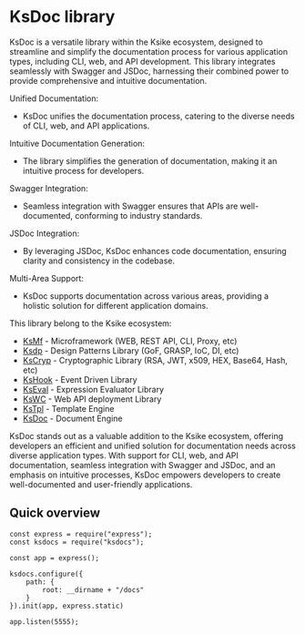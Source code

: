 # KsDoc library 
KsDoc is a versatile library within the Ksike ecosystem, designed to streamline and simplify the documentation process for various application types, including CLI, web, and API development. This library integrates seamlessly with Swagger and JSDoc, harnessing their combined power to provide comprehensive and intuitive documentation.

Unified Documentation:
- KsDoc unifies the documentation process, catering to the diverse needs of CLI, web, and API applications.

Intuitive Documentation Generation:
- The library simplifies the generation of documentation, making it an intuitive process for developers.

Swagger Integration:
- Seamless integration with Swagger ensures that APIs are well-documented, conforming to industry standards.

JSDoc Integration:
- By leveraging JSDoc, KsDoc enhances code documentation, ensuring clarity and consistency in the codebase.

Multi-Area Support:
- KsDoc supports documentation across various areas, providing a holistic solution for different application domains.

This library belong to the Ksike ecosystem:
- [KsMf](https://www.npmjs.com/package/ksmf) - Microframework (WEB, REST API, CLI, Proxy, etc)
- [Ksdp](https://www.npmjs.com/package/ksdp) - Design Patterns Library (GoF, GRASP, IoC, DI, etc)
- [KsCryp](https://www.npmjs.com/package/kscryp) - Cryptographic Library (RSA, JWT, x509, HEX, Base64, Hash, etc) 
- [KsHook](https://www.npmjs.com/package/kshook) - Event Driven Library
- [KsEval](https://www.npmjs.com/package/kseval) - Expression Evaluator Library 
- [KsWC](https://www.npmjs.com/package/kswc) - Web API deployment Library
- [KsTpl](https://www.npmjs.com/package/kstpl) - Template Engine
- [KsDoc](https://www.npmjs.com/package/ksdocs) - Document Engine

KsDoc stands out as a valuable addition to the Ksike ecosystem, offering developers an efficient and unified solution for documentation needs across diverse application types. With support for CLI, web, and API documentation, seamless integration with Swagger and JSDoc, and an emphasis on intuitive processes, KsDoc empowers developers to create well-documented and user-friendly applications.


## Quick overview
```Js
const express = require("express");
const ksdocs = require("ksdocs");

const app = express();

ksdocs.configure({
    path: {
        root: __dirname + "/docs"
    }
}).init(app, express.static)

app.listen(5555);
```